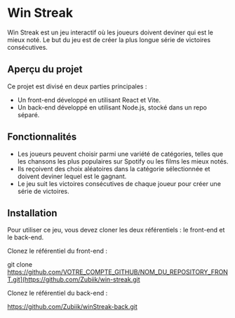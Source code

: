 # Win Streak

Win Streak est un jeu interactif où les joueurs doivent deviner qui est le mieux noté. Le but du jeu est de créer la plus longue série de victoires consécutives.

## Aperçu du projet

Ce projet est divisé en deux parties principales :
- Un front-end développé en utilisant React et Vite.
- Un back-end développé en utilisant Node.js, stocké dans un repo séparé.

## Fonctionnalités

- Les joueurs peuvent choisir parmi une variété de catégories, telles que les chansons les plus populaires sur Spotify ou les films les mieux notés.
- Ils reçoivent des choix aléatoires dans la catégorie sélectionnée et doivent deviner lequel est le gagnant.
- Le jeu suit les victoires consécutives de chaque joueur pour créer une série de victoires.

## Installation

Pour utiliser ce jeu, vous devez cloner les deux référentiels : le front-end et le back-end.


Clonez le référentiel du front-end :

git clone https://github.com/VOTRE_COMPTE_GITHUB/NOM_DU_REPOSITORY_FRONT.git](https://github.com/Zubiik/win-streak.git

Clonez le référentiel du back-end :

https://github.com/Zubiik/winStreak-back.git
